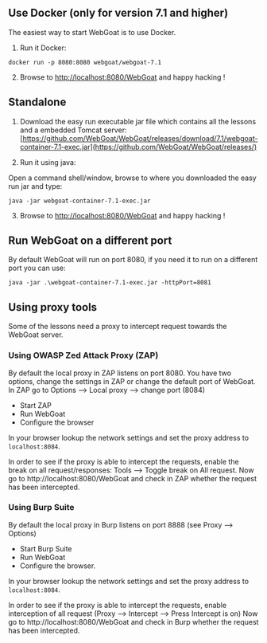 ## Use Docker (only for version 7.1 and higher)

The easiest way to start WebGoat is to use Docker. 

1. Run it Docker:

```
docker run -p 8080:8080 webgoat/webgoat-7.1
```

2. Browse to [http://localhost:8080/WebGoat](http://localhost:8080/WebGoat) and happy hacking !


## Standalone

1. Download the easy run executable jar file which contains all the lessons and a embedded Tomcat server: [https://github.com/WebGoat/WebGoat/releases/download/7.1/webgoat-container-7.1-exec.jar](https://github.com/WebGoat/WebGoat/releases/)

2. Run it using java:

Open a command shell/window, browse to where you downloaded the easy run jar and type:

```Shell
java -jar webgoat-container-7.1-exec.jar
```

3. Browse to [http://localhost:8080/WebGoat](http://localhost:8080/WebGoat) and happy hacking !

## Run WebGoat on a different port

By default WebGoat will run on port 8080, if you need it to run on a different port you can use: 

```Shell
java -jar .\webgoat-container-7.1-exec.jar -httpPort=8081
```

## Using proxy tools

Some of the lessons need a proxy to intercept request towards the WebGoat server.

### Using OWASP Zed Attack Proxy (ZAP)

By default the local proxy in ZAP listens on port 8080. You have two options, change the settings in ZAP or change the default port of WebGoat. In ZAP go to Options --> Local proxy --> change port (8084)

* Start ZAP 
* Run WebGoat
* Configure the browser

In your browser lookup the network settings and set the proxy address to `localhost:8084`.

In order to see if the proxy is able to intercept the requests, enable the break on all request/responses: Tools --> Toggle break on All request.
Now go to http://localhost:8080/WebGoat and check in ZAP whether the request has been intercepted.

### Using Burp Suite 

By default the local proxy in Burp listens on port 8888 (see Proxy --> Options)

* Start Burp Suite
* Run WebGoat
* Configure the browser.

In your browser lookup the network settings and set the proxy address to `localhost:8084`.

In order to see if the proxy is able to intercept the requests, enable interception of all request (Proxy --> Intercept --> Press Intercept is on)
Now go to http://localhost:8080/WebGoat and check in Burp whether the request has been intercepted.





